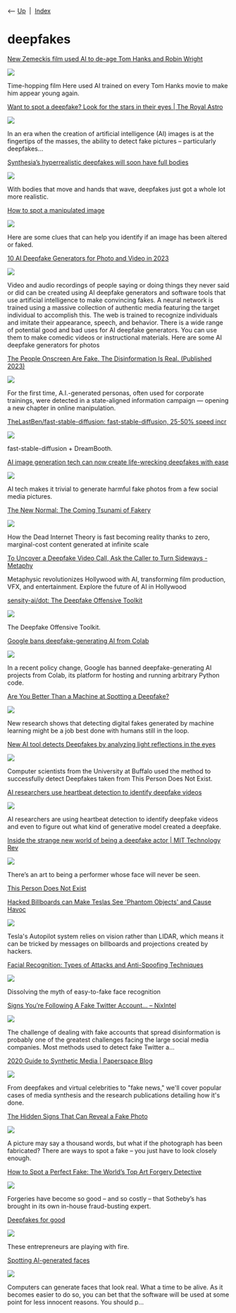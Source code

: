 <div class="nav">

⟵ [Up](index.html)  \|  [Index](index.html)

</div>

# deepfakes

<div class="cards">

<div class="card">

<div class="card-title">

[New Zemeckis film used AI to de-age Tom Hanks and Robin
Wright](https://arstechnica.com/ai/2024/11/new-zemeckis-film-used-ai-to-de-age-tom-hanks-and-robin-wright/)

</div>

<div class="card-image">

[![](https://cdn.arstechnica.net/wp-content/uploads/2024/11/here-tom-hanks-robin-wright-1152x648.jpg)](https://arstechnica.com/ai/2024/11/new-zemeckis-film-used-ai-to-de-age-tom-hanks-and-robin-wright/)

</div>

Time-hopping film Here used AI trained on every Tom Hanks movie to make
him appear young again.

</div>

<div class="card">

<div class="card-title">

[Want to spot a deepfake? Look for the stars in their eyes \| The Royal
Astro](https://ras.ac.uk/news-and-press/news/want-spot-deepfake-look-stars-their-eyes)

</div>

<div class="card-image">

[![](https://ras.ac.uk/sites/default/files/2024-07/Pimbblet%20comparison%20-%20big.jpg)](https://ras.ac.uk/news-and-press/news/want-spot-deepfake-look-stars-their-eyes)

</div>

In an era when the creation of artificial intelligence (AI) images is at
the fingertips of the masses, the ability to detect fake pictures –
particularly deepfakes...

</div>

<div class="card">

<div class="card-title">

[Synthesia’s hyperrealistic deepfakes will soon have full
bodies](https://www.technologyreview.com/2024/06/24/1094170/synthesias-hyperrealistic-deepfakes-will-soon-have-full-bodies)

</div>

<div class="card-image">

[![](https://wp.technologyreview.com/wp-content/uploads/2024/06/240621_deepfakehands.jpg?resize=1200,600)](https://www.technologyreview.com/2024/06/24/1094170/synthesias-hyperrealistic-deepfakes-will-soon-have-full-bodies)

</div>

With bodies that move and hands that wave, deepfakes just got a whole
lot more realistic.

</div>

<div class="card">

<div class="card-title">

[How to spot a manipulated
image](https://www.bbc.com/future/article/20240311-how-to-spot-a-fake-photo)

</div>

<div class="card-image">

[![](https://ychef.files.bbci.co.uk/624x351/p0hhv0zn.jpg)](https://www.bbc.com/future/article/20240311-how-to-spot-a-fake-photo)

</div>

Here are some clues that can help you identify if an image has been
altered or faked.

</div>

<div class="card">

<div class="card-title">

[10 AI Deepfake Generators for Photo and Video in
2023](https://www.marktechpost.com/2023/09/17/10-ai-deepfake-generators-for-photo-and-video-in-2023)

</div>

<div class="card-image">

[![](https://www.marktechpost.com/wp-content/uploads/2023/09/ideogram-1-2.jpeg)](https://www.marktechpost.com/2023/09/17/10-ai-deepfake-generators-for-photo-and-video-in-2023)

</div>

Video and audio recordings of people saying or doing things they never
said or did can be created using AI deepfake generators and software
tools that use artificial intelligence to make convincing fakes. A
neural network is trained using a massive collection of authentic media
featuring the target individual to accomplish this. The web is trained
to recognize individuals and imitate their appearance, speech, and
behavior. There is a wide range of potential good and bad uses for AI
deepfake generators. You can use them to make comedic videos or
instructional materials. Here are some AI deepfake generators for photos

</div>

<div class="card">

<div class="card-title">

[The People Onscreen Are Fake. The Disinformation Is Real. (Published
2023)](https://www.nytimes.com/2023/02/07/technology/artificial-intelligence-training-deepfake.html)

</div>

<div class="card-image">

[![](https://static01.nyt.com/images/2023/02/01/video/01vid-deepfake-disinfo-woman-split-COVER/01vid-deepfake-disinfo-woman-split-COVER-largeHorizontalJumbo-v2.png?year=2023&h=683&w=1024&s=95e429bef288c05e2e27621a92eb055b1cf7402c448d9e95f525e212851df18c&k=ZQJBKqZ0VN)](https://www.nytimes.com/2023/02/07/technology/artificial-intelligence-training-deepfake.html)

</div>

For the first time, A.I.-generated personas, often used for corporate
trainings, were detected in a state-aligned information campaign —
opening a new chapter in online manipulation.

</div>

<div class="card">

<div class="card-title">

[TheLastBen/fast-stable-diffusion: fast-stable-diffusion, 25-50% speed
incr](https://github.com/TheLastBen/fast-stable-diffusion)

</div>

<div class="card-image">

[![](https://opengraph.githubassets.com/d27b556114758a9e1f79aaab0908ac0e64e8c965a1ff6714d0ff00663dc4c4c9/TheLastBen/fast-stable-diffusion)](https://github.com/TheLastBen/fast-stable-diffusion)

</div>

fast-stable-diffusion + DreamBooth.

</div>

<div class="card">

<div class="card-title">

[AI image generation tech can now create life-wrecking deepfakes with
ease](https://arstechnica.com/information-technology/2022/12/thanks-to-ai-its-probably-time-to-take-your-photos-off-the-internet)

</div>

<div class="card-image">

[![](https://cdn.arstechnica.net/wp-content/uploads/2022/12/joe_deepfake_hero.jpg)](https://arstechnica.com/information-technology/2022/12/thanks-to-ai-its-probably-time-to-take-your-photos-off-the-internet)

</div>

AI tech makes it trivial to generate harmful fake photos from a few
social media pictures.

</div>

<div class="card">

<div class="card-title">

[The New Normal: The Coming Tsunami of
Fakery](https://grandy.substack.com/p/the-new-normal-the-coming-tsunami)

</div>

<div class="card-image">

[![](https://substackcdn.com/image/fetch/w_1200,h_600,c_fill,f_jpg,q_auto:good,fl_progressive:steep,g_auto/https%3A%2F%2Fbucketeer-e05bbc84-baa3-437e-9518-adb32be77984.s3.amazonaws.com%2Fpublic%2Fimages%2Ff2c9ecb5-eb24-449c-974a-014606a87d9a_680x383.jpeg)](https://grandy.substack.com/p/the-new-normal-the-coming-tsunami)

</div>

How the Dead Internet Theory is fast becoming reality thanks to zero,
marginal-cost content generated at infinite scale

</div>

<div class="card">

<div class="card-title">

[To Uncover a Deepfake Video Call, Ask the Caller to Turn Sideways -
Metaphy](https://metaphysic.ai/to-uncover-a-deepfake-video-call-ask-the-caller-to-turn-sideways)

</div>

Metaphysic revolutionizes Hollywood with AI, transforming film
production, VFX, and entertainment. Explore the future of AI in
Hollywood

</div>

<div class="card">

<div class="card-title">

[sensity-ai/dot: The Deepfake Offensive
Toolkit](https://github.com/sensity-ai/dot)

</div>

<div class="card-image">

[![](https://opengraph.githubassets.com/4a6e6a3f8b7a34f125ffd224ded81daaea3c23a29340ff26de72dcea4bd354b1/sensity-ai/dot)](https://github.com/sensity-ai/dot)

</div>

The Deepfake Offensive Toolkit.

</div>

<div class="card">

<div class="card-title">

[Google bans deepfake-generating AI from
Colab](https://techcrunch.com/2022/06/01/2328459)

</div>

<div class="card-image">

[![](https://techcrunch.com/wp-content/uploads/2021/07/GettyImages-1207206237.jpg?resize=1200,800)](https://techcrunch.com/2022/06/01/2328459)

</div>

In a recent policy change, Google has banned deepfake-generating AI
projects from Colab, its platform for hosting and running arbitrary
Python code.

</div>

<div class="card">

<div class="card-title">

[Are You Better Than a Machine at Spotting a
Deepfake?](https://www.scientificamerican.com/podcast/episode/are-you-better-than-a-machine-at-spotting-a-deepfake)

</div>

<div class="card-image">

[![](https://static.scientificamerican.com/sciam/cache/file/FF9411E3-6975-4B44-BD7E6544E9363865_source.jpg?w=1200)](https://www.scientificamerican.com/podcast/episode/are-you-better-than-a-machine-at-spotting-a-deepfake)

</div>

New research shows that detecting digital fakes generated by machine
learning might be a job best done with humans still in the loop.

</div>

<div class="card">

<div class="card-title">

[New AI tool detects Deepfakes by analyzing light reflections in the
eyes](https://thenextweb.com/neural/2021/03/11/ai-detects-deepfakes-analyzing-light-reflections-in-the-cornea-eyes-gans-thispersondoesnotexist)

</div>

<div class="card-image">

[![](https://img-cdn.tnwcdn.com/image/tnw-blurple?filter_last=1&fit=1280%2C640&url=https%3A%2F%2Fcdn0.tnwcdn.com%2Fwp-content%2Fblogs.dir%2F1%2Ffiles%2F2021%2F03%2Fimage-2-1.jpg&signature=6421c014d99170a1da5339281bea3e7a)](https://thenextweb.com/neural/2021/03/11/ai-detects-deepfakes-analyzing-light-reflections-in-the-cornea-eyes-gans-thispersondoesnotexist)

</div>

Computer scientists from the University at Buffalo used the method to
successfully detect Deepfakes taken from This Person Does Not Exist.

</div>

<div class="card">

<div class="card-title">

[AI researchers use heartbeat detection to identify deepfake
videos](https://venturebeat.com/2020/09/03/ai-researchers-use-heartbeat-detection-to-identify-deepfake-videos)

</div>

<div class="card-image">

[![](https://venturebeat.com/wp-content/uploads/2020/09/ppg-cells.png?w=1024?w=1200&strip=all)](https://venturebeat.com/2020/09/03/ai-researchers-use-heartbeat-detection-to-identify-deepfake-videos)

</div>

AI researchers are using heartbeat detection to identify deepfake videos
and even to figure out what kind of generative model created a deepfake.

</div>

<div class="card">

<div class="card-title">

[Inside the strange new world of being a deepfake actor \| MIT
Technology
Rev](https://www.technologyreview.com/2020/10/09/1009850/ai-deepfake-acting)

</div>

<div class="card-image">

[![](https://wp.technologyreview.com/wp-content/uploads/2020/10/AI_Merge.png?resize=1200,600)](https://www.technologyreview.com/2020/10/09/1009850/ai-deepfake-acting)

</div>

There’s an art to being a performer whose face will never be seen.

</div>

<div class="card">

<div class="card-title">

[This Person Does Not Exist](https://thispersondoesnotexist.com)

</div>

</div>

<div class="card">

<div class="card-title">

[Hacked Billboards can Make Teslas See 'Phantom Objects' and Cause
Havoc](https://www.newsweek.com/hacked-billboards-can-make-teslas-see-phantom-objects-1539478)

</div>

<div class="card-image">

[![](https://d.newsweek.com/en/full/1653142/tesla-model-x-electric-car-dashboard.jpg)](https://www.newsweek.com/hacked-billboards-can-make-teslas-see-phantom-objects-1539478)

</div>

Tesla's Autopilot system relies on vision rather than LIDAR, which means
it can be tricked by messages on billboards and projections created by
hackers.

</div>

<div class="card">

<div class="card-title">

[Facial Recognition: Types of Attacks and Anti-Spoofing
Techniques](https://towardsdatascience.com/facial-recognition-types-of-attacks-and-anti-spoofing-techniques-9d732080f91e?source=rss----7f60cf5620c9---4)

</div>

<div class="card-image">

[![](https://miro.medium.com/v2/resize:fit:1200/1*CH4LHVsc0wSUqnaMBmFIgw.png)](https://towardsdatascience.com/facial-recognition-types-of-attacks-and-anti-spoofing-techniques-9d732080f91e?source=rss----7f60cf5620c9---4)

</div>

Dissolving the myth of easy-to-fake face recognition

</div>

<div class="card">

<div class="card-title">

[Signs You’re Following A Fake Twitter Account… –
NixIntel](https://nixintel.info/osint/signs-youre-following-a-fake-twitter-account)

</div>

<div class="card-image">

[![](https://nixintel.info/wp-content/uploads/2020/03/Selection_002_grid.png)](https://nixintel.info/osint/signs-youre-following-a-fake-twitter-account)

</div>

The challenge of dealing with fake accounts that spread disinformation
is probably one of the greatest challenges facing the large social media
companies. Most methods used to detect fake Twitter a…

</div>

<div class="card">

<div class="card-title">

[2020 Guide to Synthetic Media \| Paperspace
Blog](https://blog.paperspace.com/2020-guide-to-synthetic-media)

</div>

<div class="card-image">

[![](https://blog.paperspace.com/content/images/2020/01/Screenshot-from-2020-01-08-21-59-04.png)](https://blog.paperspace.com/2020-guide-to-synthetic-media)

</div>

From deepfakes and virtual celebrities to "fake news," we'll cover
popular cases of media synthesis and the research publications detailing
how it's done.

</div>

<div class="card">

<div class="card-title">

[The Hidden Signs That Can Reveal a Fake
Photo](https://getpocket.com/explore/item/the-hidden-signs-that-can-reveal-a-fake-photo)

</div>

<div class="card-image">

[![](https://pocket-image-cache.com/1200x/filters:format(jpg):extract_focal()/https%3A%2F%2Fs3.amazonaws.com%2Fpocket-syndicated-images%2Farticles%2F2167%2F1572616986_p05799dx.jpg)](https://getpocket.com/explore/item/the-hidden-signs-that-can-reveal-a-fake-photo)

</div>

A picture may say a thousand words, but what if the photograph has been
fabricated? There are ways to spot a fake – you just have to look
closely enough.

</div>

<div class="card">

<div class="card-title">

[How to Spot a Perfect Fake: The World’s Top Art Forgery
Detective](https://getpocket.com/explore/item/how-to-spot-a-perfect-fake-the-world-s-top-art-forgery-detective)

</div>

<div class="card-image">

[![](https://pocket-image-cache.com/1200x/filters:format(jpg):extract_focal()/https%3A%2F%2Fs3.amazonaws.com%2Fpocket-syndicated-images%2Farticles%2F1494%2F1567394801_f662ab38d8101e62215001a90e575959300e54b6_1000.jpg)](https://getpocket.com/explore/item/how-to-spot-a-perfect-fake-the-world-s-top-art-forgery-detective)

</div>

Forgeries have become so good – and so costly – that Sotheby’s has
brought in its own in-house fraud-busting expert.

</div>

<div class="card">

<div class="card-title">

[Deepfakes for
good](https://www.axios.com/deepfakes-for-good-4c778474-43c3-4a51-acec-4c7a796e70e7.html)

</div>

<div class="card-image">

[![](https://images.axios.com/wb1ICiLbKs9CGILefPvCYngAKiw=/0x0:1920x1080/1366x768/2019/05/01/1556738489113.jpg)](https://www.axios.com/deepfakes-for-good-4c778474-43c3-4a51-acec-4c7a796e70e7.html)

</div>

These entrepreneurs are playing with fire.

</div>

<div class="card">

<div class="card-title">

[Spotting AI-generated
faces](https://flowingdata.com/2018/12/20/spotting-ai-generated-faces)

</div>

<div class="card-image">

[![](https://i0.wp.com/flowingdata.com/wp-content/uploads/2018/12/Spotting-fake-faces.png?fit=1200%2C400&quality=100&ssl=1)](https://flowingdata.com/2018/12/20/spotting-ai-generated-faces)

</div>

Computers can generate faces that look real. What a time to be alive. As
it becomes easier to do so, you can bet that the software will be used
at some point for less innocent reasons. You should p…

</div>

</div>
